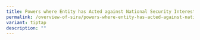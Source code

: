 ```yaml
---
title: Powers where Entity has Acted against National Security Interests
permalink: /overview-of-sira/powers-where-entity-has-acted-against-national-security-interests/
variant: tiptap
description: ""
---
```

